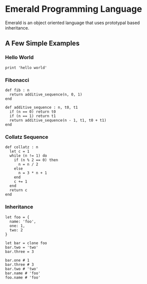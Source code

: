 # Emerald Programming Language
Emerald is an object oriented language that uses prototypal based
inheritance.

## A Few Simple Examples

### Hello World
```emerald
print 'hello world'
```

### Fibonacci
```emerald
def fib : n
  return additive_sequence(n, 0, 1)
end

def additive_sequence : n, t0, t1
  if (n == 0) return t0
  if (n == 1) return t1
  return additive_sequence(n - 1, t1, t0 + t1)
end
```

### Collatz Sequence
```emerald
def collatz : n
  let c = 1
  while (n != 1) do
    if (n % 2 == 0) then
      n = n / 2
    else
      n = 3 * n + 1
    end
    c += 1
  end
  return c
end
```

### Inheritance
```emerald
let foo = {
  name: 'foo',
  one: 1,
  two: 2
}

let bar = clone foo
bar.two = 'two'
bar.three = 3

bar.one # 1
bar.three # 3
bar.two # 'two'
bar.name # 'foo'
foo.name # 'foo'
```

